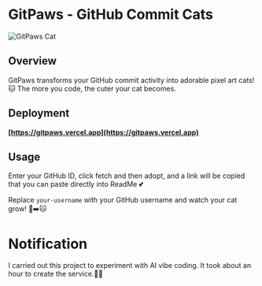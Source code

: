 # GitPaws - GitHub Commit Cats

![GitPaws Cat](https://gitpaws.vercel.app/api/cat/image/candosh)

## Overview

GitPaws transforms your GitHub commit activity into adorable pixel art cats! 🐱
The more you code, the cuter your cat becomes.

## Deployment
**[https://gitpaws.vercel.app](https://gitpaws.vercel.app)**

## Usage
Enter your GitHub ID, click fetch and then adopt, and a link will be copied that you can paste directly into ReadMe 💕

Replace `your-username` with your GitHub username and watch your cat grow! 🌱➡️🐱

# Notification
I carried out this project to experiment with AI vibe coding. It took about an hour to create the service.🫢😎
